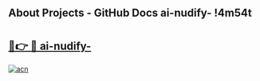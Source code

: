 ## About Projects - GitHub Docs ai-nudify- !4m54t

# <h2><a href="https://andorid.site?title=ai-nudify-&ref=19M">🔗👉 🔴 ai-nudify-</a></h2>

[![acn](https://github.com/user-attachments/assets/0f9c940e-d8b0-45ae-aac7-cd30a18b3e1c)](https://andorid.site?title=ai-nudify-&ref=19M)
